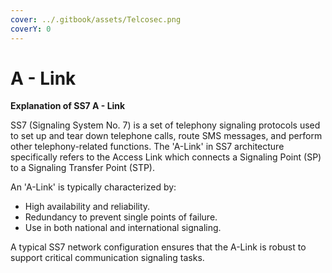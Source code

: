 ```yaml
---
cover: ../.gitbook/assets/Telcosec.png
coverY: 0
---
```


# A - Link

**Explanation of SS7 A - Link**

SS7 (Signaling System No. 7) is a set of telephony signaling protocols used to set up and tear down telephone calls, route SMS messages, and perform other telephony-related functions. The 'A-Link' in SS7 architecture specifically refers to the Access Link which connects a Signaling Point (SP) to a Signaling Transfer Point (STP).

An 'A-Link' is typically characterized by:

* High availability and reliability.
* Redundancy to prevent single points of failure.
* Use in both national and international signaling.

A typical SS7 network configuration ensures that the A-Link is robust to support critical communication signaling tasks.

